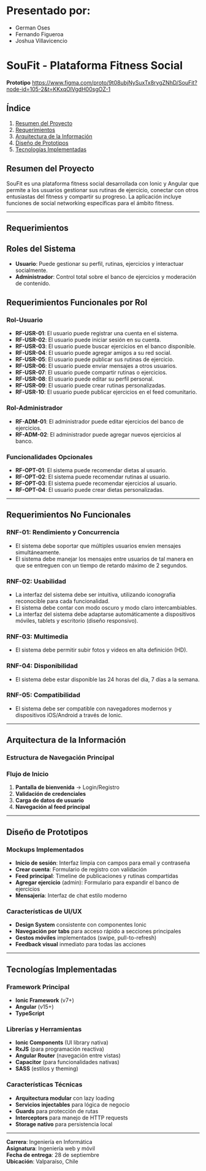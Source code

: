 # Presentado por:
- German Oses
- Fernando Figueroa  
- Joshua Villavicencio

# SouFit - Plataforma Fitness Social
**Prototipo**
https://www.figma.com/proto/9t08ubjNySuxTx8rygZNhD/SouFit?node-id=105-2&t=KKxqOlVgdH00sgOZ-1
## Índice
1. [Resumen del Proyecto](#resumen-del-proyecto)
2. [Requerimientos](#requerimientos)
3. [Arquitectura de la Información](#arquitectura-de-la-información)
4. [Diseño de Prototipos](#diseño-de-prototipos)
5. [Tecnologías Implementadas](#tecnologías-implementadas)

## Resumen del Proyecto
SouFit es una plataforma fitness social desarrollada con Ionic y Angular que permite a los usuarios gestionar sus rutinas de ejercicio, conectar con otros entusiastas del fitness y compartir su progreso. La aplicación incluye funciones de social networking específicas para el ámbito fitness.

---

## Requerimientos

## Roles del Sistema
- **Usuario**: Puede gestionar su perfil, rutinas, ejercicios y interactuar socialmente.
- **Administrador**: Control total sobre el banco de ejercicios y moderación de contenido.

## Requerimientos Funcionales por Rol

### Rol-Usuario

- **RF-USR-01**: El usuario puede registrar una cuenta en el sistema.
- **RF-USR-02**: El usuario puede iniciar sesión en su cuenta.
- **RF-USR-03**: El usuario puede buscar ejercicios en el banco disponible.
- **RF-USR-04**: El usuario puede agregar amigos a su red social.
- **RF-USR-05**: El usuario puede publicar sus rutinas de ejercicio.
- **RF-USR-06**: El usuario puede enviar mensajes a otros usuarios.
- **RF-USR-07**: El usuario puede compartir rutinas o ejercicios.
- **RF-USR-08**: El usuario puede editar su perfil personal.
- **RF-USR-09**: El usuario puede crear rutinas personalizadas.
- **RF-USR-10**: El usuario puede publicar ejercicios en el feed comunitario.

### Rol-Administrador

- **RF-ADM-01**: El administrador puede editar ejercicios del banco de ejercicios.
- **RF-ADM-02**: El administrador puede agregar nuevos ejercicios al banco.

### Funcionalidades Opcionales
- **RF-OPT-01**: El sistema puede recomendar dietas al usuario.
- **RF-OPT-02**: El sistema puede recomendar rutinas al usuario.
- **RF-OPT-03**: El sistema puede recomendar ejercicios al usuario.
- **RF-OPT-04**: El usuario puede crear dietas personalizadas.

---

## Requerimientos No Funcionales

### RNF-01: Rendimiento y Concurrencia
- El sistema debe soportar que múltiples usuarios envíen mensajes simultáneamente.
- El sistema debe manejar los mensajes entre usuarios de tal manera en que se entreguen con un tiempo de retardo máximo de 2 segundos.

### RNF-02: Usabilidad
- La interfaz del sistema debe ser intuitiva, utilizando iconografía reconocible para cada funcionalidad.
- El sistema debe contar con modo oscuro y modo claro intercambiables.
- La interfaz del sistema debe adaptarse automáticamente a dispositivos móviles, tablets y escritorio (diseño responsivo).

### RNF-03: Multimedia
- El sistema debe permitir subir fotos y videos en alta definición (HD).

### RNF-04: Disponibilidad
- El sistema debe estar disponible las 24 horas del día, 7 días a la semana.

### RNF-05: Compatibilidad
- El sistema debe ser compatible con navegadores modernos y dispositivos iOS/Android a través de Ionic.

---

## Arquitectura de la Información

### Estructura de Navegación Principal


### Flujo de Inicio
1. **Pantalla de bienvenida** → Login/Registro
2. **Validación de credenciales**
3. **Carga de datos de usuario**
4. **Navegación al feed principal**

---

## Diseño de Prototipos

### Mockups Implementados
- **Inicio de sesión**: Interfaz limpia con campos para email y contraseña
- **Crear cuenta**: Formulario de registro con validación
- **Feed principal**: Timeline de publicaciones y rutinas compartidas
- **Agregar ejercicio** (admin): Formulario para expandir el banco de ejercicios
- **Mensajería**: Interfaz de chat estilo moderno

### Características de UI/UX
- **Design System** consistente con componentes Ionic
- **Navegación por tabs** para acceso rápido a secciones principales
- **Gestos móviles** implementados (swipe, pull-to-refresh)
- **Feedback visual** inmediato para todas las acciones

---

## Tecnologías Implementadas

### Framework Principal
- **Ionic Framework** (v7+)
- **Angular** (v15+)
- **TypeScript**

### Librerías y Herramientas
- **Ionic Components** (UI library nativa)
- **RxJS** (para programación reactiva)
- **Angular Router** (navegación entre vistas)
- **Capacitor** (para funcionalidades nativas)
- **SASS** (estilos y theming)

### Características Técnicas
- **Arquitectura modular** con lazy loading
- **Servicios injectables** para lógica de negocio
- **Guards** para protección de rutas
- **Interceptors** para manejo de HTTP requests
- **Storage nativo** para persistencia local

---

**Carrera**: Ingeniería en Informática  
**Asignatura**: Ingeniería web y móvil  
**Fecha de entrega**: 28 de septiembre  
**Ubicación**: Valparaíso, Chile
